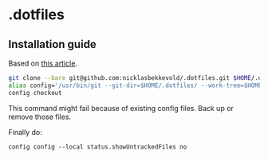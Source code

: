 # .dotfiles

## Installation guide

Based on [this article](https://www.atlassian.com/git/tutorials/dotfiles).

```bash
git clone --bare git@github.com:nicklasbekkevold/.dotfiles.git $HOME/.dotfiles
alias config='/usr/bin/git --git-dir=$HOME/.dotfiles/ --work-tree=$HOME'
config checkout
```

This command might fail because of existing config files. Back up or remove those files.

Finally do:

```config config --local status.showUntrackedFiles no```
